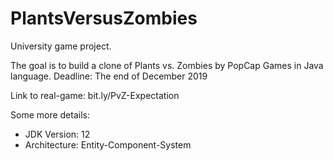 # PlantsVersusZombies
University game project.

The goal is to build a clone of Plants vs. Zombies by PopCap Games in Java language.
Deadline: The end of December 2019

Link to real-game: bit.ly/PvZ-Expectation

Some more details:
+ JDK Version: 12
+ Architecture: Entity-Component-System
